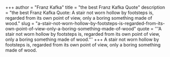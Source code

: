 +++
author = "Franz Kafka"
title = "the best Franz Kafka Quote"
description = "the best Franz Kafka Quote: A stair not worn hollow by footsteps is, regarded from its own point of view, only a boring something made of wood."
slug = "a-stair-not-worn-hollow-by-footsteps-is-regarded-from-its-own-point-of-view-only-a-boring-something-made-of-wood"
quote = '''A stair not worn hollow by footsteps is, regarded from its own point of view, only a boring something made of wood.'''
+++
A stair not worn hollow by footsteps is, regarded from its own point of view, only a boring something made of wood.
